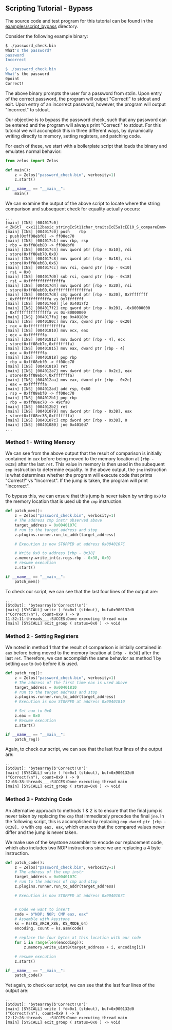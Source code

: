 ## Scripting Tutorial - Bypass

The source code and test program for this tutorial can be found in the
[examples/script_bypass](https://github.com/zeropointdynamics/zelos/tree/master/examples/script_bypass) directory.

Consider the following example binary:

```sh
$ ./password_check.bin
What's the password?
password
Incorrect

$ ./password_check.bin
What's the password
0point
Correct!
```

The above binary prompts the user for a password from stdin. Upon
entry of the correct password, the program will output "Correct!" to
stdout and exit. Upon entry of an incorrect password, however, the
program will output "Incorrect" to stdout.

Our objective is to bypass the password check, such that
any password can be entered and the program will always print "Correct!"
to stdout. For this tutorial we will accomplish this in three different ways,
by dynamically writing directly to memory, setting registers, and patching code.

For each of these, we start with a boilerplate script that loads the binary
and emulates normal behavior:

```python
from zelos import Zelos

def main():
    z = Zelos("password_check.bin", verbosity=1)
    z.start()

if __name__ == "__main__":
    main()
```

We can examine the output of the above script to locate where the string
comparison and subsequent check for equality actually occurs:


```
...
[main] [INS] [004017c0] <_ZNSt7__cxx1112basic_stringIcSt11char_traitsIcESaIcEE10_S_compareEmm>
[main] [INS] [004017c0] push	rbp                                                      ; push(0xff08ebf0) -> ff08ec70
[main] [INS] [004017c1] mov	rbp, rsp                                                  ; rbp = 0xff08eb80 -> ff08ebf0
[main] [INS] [004017c4] mov	qword ptr [rbp - 0x10], rdi                               ; store(0xff08eb70,0x0)
[main] [INS] [004017c8] mov	qword ptr [rbp - 0x18], rsi                               ; store(0xff08eb68,0x6)
[main] [INS] [004017cc] mov	rsi, qword ptr [rbp - 0x10]                               ; rsi = 0x0
[main] [INS] [004017d0] sub	rsi, qword ptr [rbp - 0x18]                               ; rsi = 0xfffffffffffffffa
[main] [INS] [004017d4] mov	qword ptr [rbp - 0x20], rsi                               ; store(0xff08eb60,0xfffffffffffffffa)
[main] [INS] [004017d8] cmp	qword ptr [rbp - 0x20], 0x7fffffff                        ; 0xfffffffffffffffa vs 0x7fffffff
[main] [INS] [004017e0] jle	0x4017f2
[main] [INS] [004017f2] cmp	qword ptr [rbp - 0x20], -0x80000000                       ; 0xfffffffffffffffa vs 0x-80000000
[main] [INS] [004017fa] jge	0x40180c
[main] [INS] [0040180c] mov	rax, qword ptr [rbp - 0x20]                               ; rax = 0xfffffffffffffffa
[main] [INS] [00401810] mov	ecx, eax                                                  ; ecx = 0xfffffffa
[main] [INS] [00401812] mov	dword ptr [rbp - 4], ecx                                  ; store(0xff08eb7c,0xfffffffa)
[main] [INS] [00401815] mov	eax, dword ptr [rbp - 4]                                  ; eax = 0xfffffffa
[main] [INS] [00401818] pop	rbp                                                       ; rbp = 0xff08ebf0 -> ff08ec70
[main] [INS] [00401819] ret
[main] [INS] [004012a7] mov	dword ptr [rbp - 0x2c], eax                               ; store(0xff08ebc4,0xfffffffa)
[main] [INS] [004012aa] mov	eax, dword ptr [rbp - 0x2c]                               ; eax = 0xfffffffa
[main] [INS] [004012ad] add	rsp, 0x60                                                 ; rsp = 0xff08ebf0 -> ff08ec70
[main] [INS] [004012b1] pop	rbp                                                       ; rbp = 0xff08ec70 -> 49cfa0
[main] [INS] [004012b2] ret
[main] [INS] [00401079] mov	dword ptr [rbp - 0x38], eax                               ; store(0xff08ec38,0xfffffffa)
[main] [INS] [0040107c] cmp	dword ptr [rbp - 0x38], 0
[main] [INS] [00401080] jne	0x4010d7
...

```

### Method 1 - Writing Memory

We can see from the above output that the result of comparison is
initially contained in `eax` before being moved to the memory location
at `[rbp - 0x38]` after the last `ret`. This value in memory is then
used in the subequent `cmp` instruction to determine equality. In the
above output, the `jne` instruction is what determines whether the
program will execute code that prints "Correct!" vs "Incorrect". If the
jump is taken, the program will print "Incorrect".

To bypass this, we can ensure that this jump is never taken by writing
`0x0` to the memory location that is used ub the `cmp` instruction.

```python
def patch_mem():
    z = Zelos("password_check.bin", verbosity=1)
    # The address cmp instr observed above
    target_address = 0x0040107C
    # run to the target address and stop
    z.plugins.runner.run_to_addr(target_address)

    # Execution is now STOPPED at address 0x0040107C

    # Write 0x0 to address [rbp - 0x38]
    z.memory.write_int(z.regs.rbp - 0x38, 0x0)
    # resume execution
    z.start()

if __name__ == "__main__":
    patch_mem()
```

To check our script, we can see that the last four lines of the output are:

```
...
[StdOut]: 'bytearray(b'Correct!\n')'
[main] [SYSCALL] write ( fd=0x1 (stdout), buf=0x900132d0 ("Correct!\n"), count=0x9 ) -> 9
11:32:11:threads___:SUCCES:Done executing thread main
[main] [SYSCALL] exit_group ( status=0x0 ) -> void
```

### Method 2 - Setting Registers

We noted in method 1 that the result of comparison is initially contained in `eax` before being moved to the memory location at `[rbp - 0x38]` after the last `ret`. Therefore,
we can accomplish the same behavior as method 1 by setting `eax` to `0x0` before
it is used.

```python
def patch_reg():
    z = Zelos("password_check.bin", verbosity=1)
    # The address of the first time eax is used above
    target_address = 0x00401810
    # run to the target address and stop
    z.plugins.runner.run_to_addr(target_address)
    # Execution is now STOPPED at address 0x00401810

    # Set eax to 0x0
    z.eax = 0x0
    # Resume execution
    z.start()

if __name__ == "__main__":
    patch_reg()
```

Again, to check our script, we can see that the last four lines of the output are:

```
...
[StdOut]: 'bytearray(b'Correct!\n')'
[main] [SYSCALL] write ( fd=0x1 (stdout), buf=0x900132d0 ("Correct!\n"), count=0x9 ) -> 9
12:08:38:threads___:SUCCES:Done executing thread main
[main] [SYSCALL] exit_group ( status=0x0 ) -> void
```

### Method 3 - Patching Code

An alternative approach to methods 1 & 2 is to ensure that the final
jump is never taken by replacing the `cmp` that immediately precedes the
final `jne`. In the following script, this is accomplished by replacing
`cmp dword ptr [rbp - 0x38], 0` with `cmp eax, eax`, which ensures that
the compared values never differ and the jump is never taken.

We make use of the keystone assembler to encode our replacement code, which
also includes two NOP instructions since we are replacing a 4 byte instruction.

```python
def patch_code():
    z = Zelos("password_check.bin", verbosity=1)
    # The address of the cmp instr
    target_address = 0x0040107C
    # run to the address of cmp and stop
    z.plugins.runner.run_to_addr(target_address)

    # Execution is now STOPPED at address 0x0040107C


    # Code we want to insert
    code = b"NOP; NOP; CMP eax, eax"
    # Assemble with keystone
    ks = Ks(KS_ARCH_X86, KS_MODE_64)
    encoding, count = ks.asm(code)

    # replace the four bytes at this location with our code
    for i in range(len(encoding)):
        z.memory.write_uint8(target_address + i, encoding[i])

    # resume execution
    z.start()

if __name__ == "__main__":
    patch_code()
```

Yet again, to check our script, we can see that the last four lines of the output are:

```
...
[StdOut]: 'bytearray(b'Correct!\n')'
[main] [SYSCALL] write ( fd=0x1 (stdout), buf=0x900132d0 ("Correct!\n"), count=0x9 ) -> 9
12:12:26:threads___:SUCCES:Done executing thread main
[main] [SYSCALL] exit_group ( status=0x0 ) -> void
```
